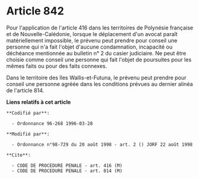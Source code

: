 # Article 842

Pour l'application de l'article 416 dans les territoires de Polynésie française et de Nouvelle-Calédonie, lorsque le
déplacement d'un avocat paraît matériellement impossible, le prévenu peut prendre pour conseil une personne qui n'a fait
l'objet d'aucune condamnation, incapacité ou déchéance mentionnée au bulletin n° 2 du casier judiciaire. Ne peut être choisie
comme conseil une personne qui fait l'objet de poursuites pour les mêmes faits ou pour des faits connexes.

Dans le territoire des îles Wallis-et-Futuna, le prévenu peut prendre pour conseil une personne agréée dans les conditions
prévues au dernier alinéa de l'article 814.

**Liens relatifs à cet article**

	**Codifié par**:

	  - Ordonnance 96-268 1996-03-28

	**Modifié par**:

	  - Ordonnance n°98-729 du 20 août 1998 - art. 2 () JORF 22 août 1998

	**Cite**:

	  - CODE DE PROCEDURE PENALE - art. 416 (M)
	  - CODE DE PROCEDURE PENALE - art. 814 (M)
